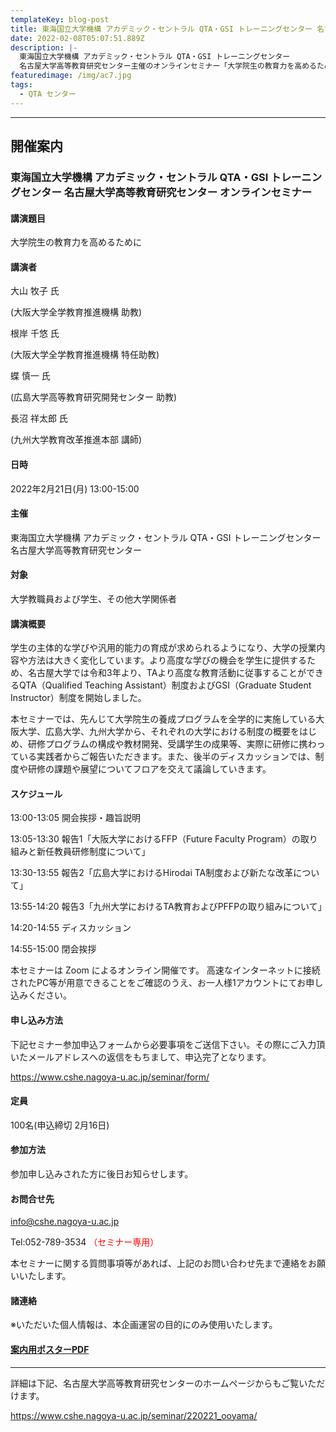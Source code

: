 ```yaml
---
templateKey: blog-post
title: 東海国立大学機構 アカデミック・セントラル QTA・GSI トレーニングセンター 名古屋大学高等教育研究センター オンラインセミナー
date: 2022-02-08T05:07:51.889Z
description: |-
  東海国立大学機構 アカデミック・セントラル QTA・GSI トレーニングセンター
  名古屋大学高等教育研究センター主催のオンラインセミナー「大学院生の教育力を高めるために」のご案内です。
featuredimage: /img/ac7.jpg
tags:
  - QTA センター
---
```


---
## 開催案内

### 東海国立大学機構 アカデミック・セントラル QTA・GSI トレーニングセンター 名古屋大学高等教育研究センター オンラインセミナー

#### 講演題目

大学院生の教育力を高めるために

#### 講演者

大山 牧子 氏

(大阪大学全学教育推進機構 助教)

根岸 千悠 氏

(大阪大学全学教育推進機構 特任助教)

蝶 慎一 氏

(広島大学高等教育研究開発センター 助教)

長沼 祥太郎 氏

(九州大学教育改革推進本部 講師)

#### 日時

2022年2月21日(月) 13:00-15:00

#### 主催

東海国立大学機構 アカデミック・セントラル QTA・GSI トレーニングセンター
名古屋大学高等教育研究センター

#### 対象

大学教職員および学生、その他大学関係者

#### 講演概要

学生の主体的な学びや汎用的能力の育成が求められるようになり、大学の授業内容や方法は大きく変化しています。より高度な学びの機会を学生に提供するため、名古屋大学では令和3年より、TAより高度な教育活動に従事することができるQTA（Qualified Teaching Assistant）制度およびGSI（Graduate Student Instructor）制度を開始しました。



本セミナーでは、先んじて大学院生の養成プログラムを全学的に実施している大阪大学、広島大学、九州大学から、それぞれの大学における制度の概要をはじめ、研修プログラムの構成や教材開発、受講学生の成果等、実際に研修に携わっている実践者からご報告いただきます。また、後半のディスカッションでは、制度や研修の課題や展望についてフロアを交えて議論していきます。



#### スケジュール

13:00-13:05	開会挨拶・趣旨説明

13:05-13:30	報告1「大阪大学におけるFFP（Future Faculty Program）の取り組みと新任教員研修制度について」

13:30-13:55	報告2「広島大学におけるHirodai TA制度および新たな改革について」

13:55-14:20	報告3「九州大学におけるTA教育およびPFFPの取り組みについて」

14:20-14:55	ディスカッション

14:55-15:00	閉会挨拶

本セミナーは Zoom によるオンライン開催です。
高速なインターネットに接続されたPC等が用意できることをご確認のうえ、お一人様1アカウントにてお申し込みください。


#### 申し込み方法
下記セミナー参加申込フォームから必要事項をご送信下さい。その際にご入力頂いたメールアドレスへの返信をもちまして、申込完了となります。

https://www.cshe.nagoya-u.ac.jp/seminar/form/

#### 定員

100名(申込締切 2月16日)

#### 参加方法

参加申し込みされた方に後日お知らせします。

#### お問合せ先

info@cshe.nagoya-u.ac.jp

Tel:052-789-3534
<span style="color: red; ">（セミナー専用）</span>

本セミナーに関する質問事項等があれば、上記のお問い合わせ先まで連絡をお願いいたします。

#### 諸連絡

※いただいた個人情報は、本企画運営の目的にのみ使用いたします。

#### [案内用ポスターPDF](https://www.cshe.nagoya-u.ac.jp/seminar/poster/220221_ooyama.pdf)

---

詳細は下記、名古屋大学高等教育研究センターのホームページからもご覧いただけます。

https://www.cshe.nagoya-u.ac.jp/seminar/220221_ooyama/
